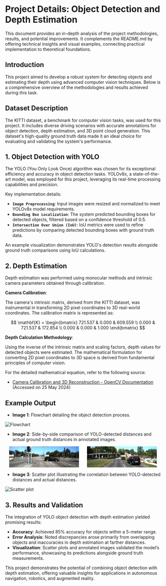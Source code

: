 # Project Details: Object Detection and Depth Estimation

This document provides an in-depth analysis of the project methodologies, results, and potential improvements. It complements the README.md by offering technical insights and visual examples, connecting practical implementation to theoretical foundations.

## Introduction

This project aimed to develop a robust system for detecting objects and estimating their depth using advanced computer vision techniques. Below is a comprehensive overview of the methodologies and results achieved during this task.

## Dataset Description

The KITTI dataset, a benchmark for computer vision tasks, was used for this project. It includes diverse driving scenarios with accurate annotations for object detection, depth estimation, and 3D point cloud generation. This dataset's high-quality ground truth data made it an ideal choice for evaluating and validating the system's performance.

## 1. Object Detection with YOLO

The YOLO (You Only Look Once) algorithm was chosen for its exceptional efficiency and accuracy in object detection tasks. YOLOv8x, a state-of-the-art model, was employed for this project, leveraging its real-time processing capabilities and precision.

Key implementation details:
- **`Image Preprocessing`**: Input images were resized and normalized to meet YOLOv8x model requirements.
- **`Bounding Box Localization`**: The system predicted bounding boxes for detected objects, filtered based on a confidence threshold of 0.5.
- **`Intersection Over Union (IoU)`**: IoU metrics were used to refine predictions by comparing detected bounding boxes with ground truth data.

An example visualization demonstrates YOLO's detection results alongside ground truth comparisons using IoU calculations.

## 2. Depth Estimation
Depth estimation was performed using monocular methods and intrinsic camera parameters obtained through calibration.

**Camera Calibration**:

The camera's intrinsic matrix, derived from the KITTI dataset, was instrumental in transforming 2D pixel coordinates to 3D real-world coordinates. The calibration matrix is represented as:

$$
\mathbf{K} = \begin{bmatrix} 
721.537 & 0.000 & 609.559 \\
0.000 & 721.537 & 172.854 \\
0.000 & 0.000 & 1.000 
\end{bmatrix}
$$

**Depth Calculation Methodology**:

Using the inverse of the intrinsic matrix and scaling factors, depth values for detected objects were estimated. The mathematical formulation for converting 2D pixel coordinates to 3D space is derived from fundamental principles of computer vision.

For the detailed mathematical equation, refer to the following source:

- [Camera Calibration and 3D Reconstruction - OpenCV Documentation](https://docs.opencv.org/4.x/d9/d0c/group__calib3d.html) (Accessed on 25 May 2024)


## Example Output

- **Image 1**: Flowchart detailing the object detection process.

![Flowchart](https://drive.google.com/uc?export=view&id=1APpB5Anrxasl4qKIMunICaknfutD_3Gj)

- **Image 2**: Side-by-side comparison of YOLO-detected distances and actual ground truth distances in annotated images.

<div style="display: flex; justify-content: space-around;">
  <img src="results/006227_annotated.png" alt="ArUco Marker Detection 1" width="45%">
  <img src="results/006374_annotated.png" alt="ArUco Marker Detection 2" width="45%">
</div>

- **Image 3**: Scatter plot illustrating the correlation between YOLO-detected distances and actual distances.

![Scatter plot](https://drive.google.com/uc?export=view&id=1YiY5RRjLQaxPP9UIyBJ0mWWSJ9ckj39y)

## 3. Results and Validation
The integration of YOLO object detection with depth estimation yielded promising results:
- **Accuracy**: Achieved 85% accuracy for objects within a 5-meter range.
- **Error Analysis**: Noted discrepancies arose primarily from overlapping objects and inaccuracies in depth estimation at farther distances.
- **Visualization**: Scatter plots and annotated images validated the model’s performance, showcasing its predictions alongside ground truth measurements.



This project demonstrates the potential of combining object detection with depth estimation, offering valuable insights for applications in autonomous navigation, robotics, and augmented reality.

